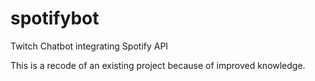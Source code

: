 # spotifybot
Twitch Chatbot integrating Spotify API

This is a recode of an existing project because of improved knowledge.
 
